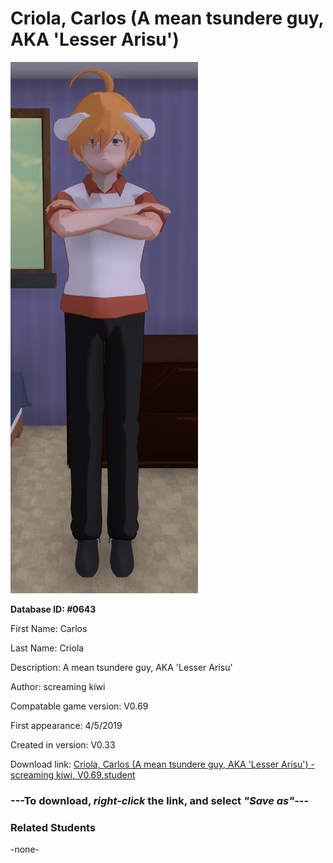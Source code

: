 # Criola, Carlos (A mean tsundere guy, AKA 'Lesser Arisu')

<img src="../../Files/Images/Criola, Carlos (A mean tsundere guy, AKA 'Lesser Arisu').png" title="Criola, Carlos (A mean tsundere guy, AKA 'Lesser Arisu') - screaming kiwi, V0.69">

**Database ID: #0643**

First Name: Carlos

Last Name: Criola

Description: A mean tsundere guy, AKA 'Lesser Arisu'

Author: screaming kiwi

Compatable game version: V0.69

First appearance: 4/5/2019

Created in version: V0.33

Download link: <a href="https://raw.githubusercontent.com/Arbiter1223/Daigaku-Gurashi-Custom-Students/master/Files/Student%20Files/Criola%2C%20Carlos%20(A%20mean%20tsundere%20guy%2C%20AKA%20'Lesser%20Arisu')%20-%20screaming%20kiwi%2C%20V0.69.student">Criola, Carlos (A mean tsundere guy, AKA 'Lesser Arisu') - screaming kiwi, V0.69.student</a>

### ---**To download, _right-click_ the link, and select _"Save as"_**---

### Related Students

-none-
